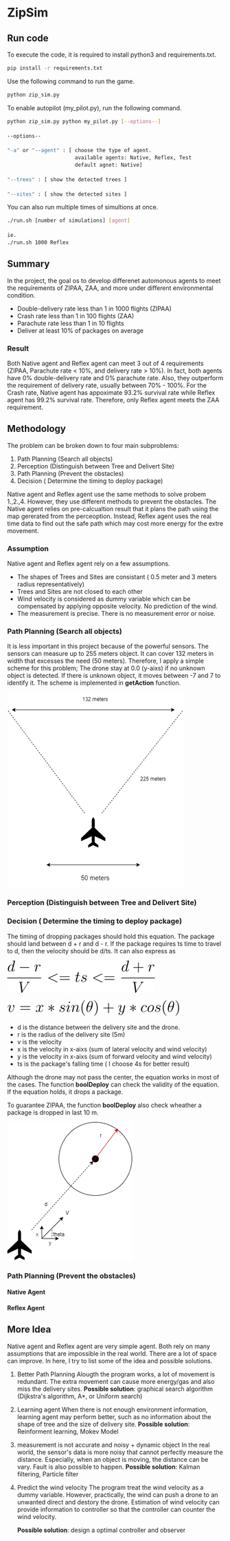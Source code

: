 # ZipSim

## Run code
To execute the code, it is required to install python3 and requirements.txt.

```bash
pip install -r requirements.txt
```

Use the following command to run the game.
```bash
python zip_sim.py
```

To enable autopilot (my_pilot.py), run the following command.
```bash
python zip_sim.py python my_pilot.py [--options--]

--options--

"-a" or "--agent" : [ choose the type of agent.
                      available agents: Native, Reflex, Test
                      default agnet: Native]
                      
"--trees" : [ show the detected trees ]

"--sites" : [ show the detected sites ]
```

You can also run multiple times of simultions at once.
```bash
./run.sh [number of simulations] [agent]

ie.
./run.sh 1000 Reflex
```

## Summary
In the project, the goal os to develop differenet automonous agents to meet the requirements of ZIPAA, ZAA, and more under different environmental condition.

- Double-delivery rate less than 1 in 1000 flights (ZIPAA)
- Crash rate less than 1 in 100 flights (ZAA)
- Parachute rate less than 1 in 10 flights
- Deliver at least 10% of packages on average

### Result
Both Native agent and Reflex agent can meet 3 out of 4 requirements (ZIPAA, Parachute rate < 10%, and delivery rate > 10%). In fact, both agents have 0% double-delivery rate and 0% parachute rate. Also, they outperform the requirement of delivery rate, usually between 70% - 100%. For the Crash rate, Native agent has appoximate 93.2% survival rate while Reflex agent has 99.2% survival rate. Therefore, only Reflex agent meets the ZAA requirement.

## Methodology
The problem can be broken down to four main subproblems:

1. Path Planning (Search all objects)
2. Perception (Distinguish between Tree and Delivert Site)
3. Path Planning (Prevent the obstacles)
4. Decision ( Determine the timing to deploy package)

Native agent and Reflex agent use the same methods to solve probem 1.,2.,4. However, they use different methods to prevent the obstacles. The Native agent relies on pre-calcualtion result that it plans the path using the map gererated from the perceoption. Instead, Reflex agent uses the real time data to find out the safe path which may cost more energy for the extre movement. 

### Assumption
Native agent and Reflex agent rely on a few assumptions.

- The shapes of Trees and Sites are consistant ( 0.5 meter and 3 meters radius representatively)
- Trees and Sites are not closed to each other
- Wind velocity is considered as dummy variable which can be compensated by applying opposite velocity. No prediction of the wind.
- The measurement is precise. There is no measurement error or noise.

### Path Planning (Search all objects)
It is less important in this project because of the powerful sensors. The sensors can measure up to 255 meters object. It can cover 132 meters in width that excesses the need (50 meters). Therefore, I apply a simple scheme for this problem; The drone stay at 0.0 (y-aixs) if no unknown object is detected. If there is unknown object, it moves between -7 and 7 to identify it. The scheme is implemented in **getAction** function.

![alt text](https://github.com/stone315/ZipSim/blob/main/problem1.png)

### Perception (Distinguish between Tree and Delivert Site)


### Decision ( Determine the timing to deploy package)

The timing of dropping packages should hold this equation. The package should land between d + r and d - r. If the package requires ts time to travel to d, then the velocity should be d/ts. It can also express as

![equation](https://github.com/stone315/ZipSim/blob/main/CodeCogsEqn.svg)

![equation](https://github.com/stone315/ZipSim/blob/main/CodeCogsEqn2.svg)

- d is the distance between the delivery site and the drone.
- r is the radius of the delivery site (5m)
- v is the velocity
- x is the velocity in x-aixs (sum of lateral velocity and wind velocity)
- y is the velocity in x-aixs (sum of forward velocity and wind velocity)
- ts is the package's falling time ( I choose 4s for better result)

Although the drone may not pass the center, the equation works in most of the cases. The function **boolDeploy** can check the validity of the equation. If the equation holds, it drops a package.

To guarantee ZIPAA, the function **boolDeploy** also check wheather a package is dropped in last 10 m.

![alt text](https://github.com/stone315/ZipSim/blob/main/problem%204.png)

### Path Planning (Prevent the obstacles)

#### Native Agent

#### Reflex Agent

## More Idea
Native agent and Reflex agent are very simple agent. Both rely on many assumptions that are impossible in the real world. There are a lot of space can improve. In here, I try to list some of the idea and possible solutions.

1. Better Path Planning
   Alougth the program works, a lot of movement is redundant. The extra movement can cause more energy/gas and also miss the delivery sites. 
   **Possible solution**: graphical search algorithm (Dijkstra's algorithm, A*, or Uniform search)

2. Learning agent
   When there is not enough environment information, learning agent may perform better, such as no information about the shape of tree and the size of delivery site.
   **Possible solution**: Reinforment learning, Mokev Model
   
3. measurement is not accurate and noisy + dynamic object
   In the real world, the sensor's data is more noisy that cannot perfectly measure the distance. Especially, when an object is moving, the distance can be vary. Fault is also possible to happen.
   **Possible solution**: Kalman filtering, Particle filter

4. Predict the wind velocity
   The program treat the wind velocity as a dummy variable. However, practically, the wind can push a drone to an unwanted direct and destory the drone. Estimation of wind velocity can provide information to controller so that the controller can counter the wind velocity. 
   
   **Possible solution**: design a optimal controller and observer

